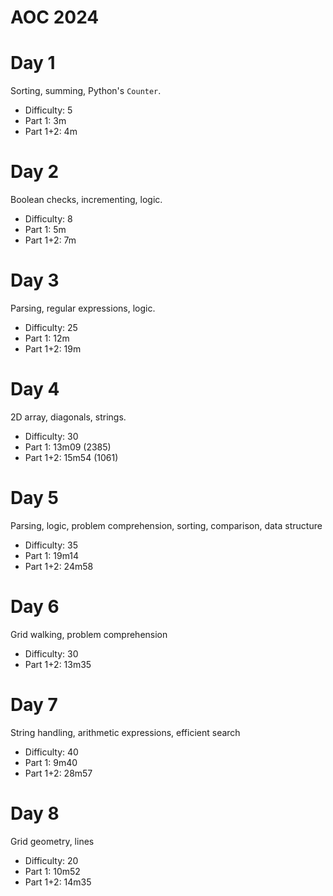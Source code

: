 # AOC 2024

# Day 1
Sorting, summing, Python's `Counter`.

* Difficulty: 5
* Part 1: 3m
* Part 1+2: 4m

# Day 2
Boolean checks, incrementing, logic.

* Difficulty: 8
* Part 1: 5m
* Part 1+2: 7m

# Day 3
Parsing, regular expressions, logic.

* Difficulty: 25
* Part 1: 12m
* Part 1+2: 19m

# Day 4
2D array, diagonals, strings.

* Difficulty: 30
* Part 1: 13m09 (2385)
* Part 1+2: 15m54 (1061)

# Day 5
Parsing, logic, problem comprehension, sorting, comparison, data structure

* Difficulty: 35
* Part 1: 19m14
* Part 1+2: 24m58

# Day 6
Grid walking, problem comprehension

* Difficulty: 30
* Part 1+2: 13m35

# Day 7
String handling, arithmetic expressions, efficient search

* Difficulty: 40
* Part 1: 9m40
* Part 1+2: 28m57

# Day 8
Grid geometry, lines

* Difficulty: 20
* Part 1: 10m52
* Part 1+2: 14m35